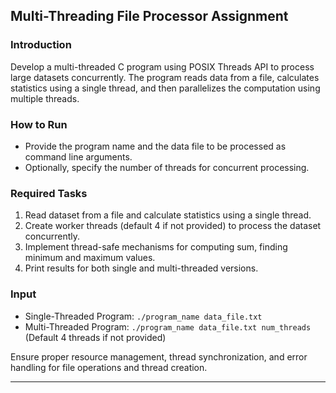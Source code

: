 ## Multi-Threading File Processor Assignment

### Introduction
Develop a multi-threaded C program using POSIX Threads API to process large datasets concurrently. The program reads data from a file, calculates statistics using a single thread, and then parallelizes the computation using multiple threads.

### How to Run
- Provide the program name and the data file to be processed as command line arguments.
- Optionally, specify the number of threads for concurrent processing.

### Required Tasks
1. Read dataset from a file and calculate statistics using a single thread.
2. Create worker threads (default 4 if not provided) to process the dataset concurrently.
3. Implement thread-safe mechanisms for computing sum, finding minimum and maximum values.
4. Print results for both single and multi-threaded versions.

### Input
- Single-Threaded Program: `./program_name data_file.txt`
- Multi-Threaded Program: `./program_name data_file.txt num_threads` (Default 4 threads if not provided)

Ensure proper resource management, thread synchronization, and error handling for file operations and thread creation.

---
